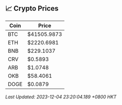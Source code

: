 ## 📈 Crypto Prices

| Coin | Price |
| ---- | ----- |
| BTC | $41505.9873 |
| ETH | $2220.6981 |
| BNB | $229.1037 |
| CRV | $0.5893 |
| ARB | $1.0748 |
| OKB | $58.4061 |
| DOGE | $0.0879 |

_Last Updated: 2023-12-04 23:20:04.189 +0800 HKT_